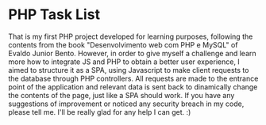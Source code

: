 # PHP Task List
That is my first PHP project developed for learning purposes, following the contents from the book "Desenvolvimento web com PHP e MySQL" of Evaldo Junior Bento. However, in order to give myself a challenge and learn more how to integrate JS and PHP to obtain a better user experience, I aimed to structure it as a SPA, using Javascript to make client requests to the database through PHP controllers. All requests are made to the entrance point of the application and relevant data is sent back to dinamically change the contents of the page, just like a SPA should work. 
If you have any suggestions of improvement or noticed any security breach in my code, please tell me. I'll be really glad for any help I can get. :) 
